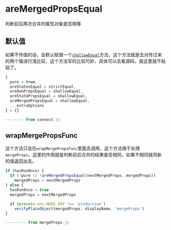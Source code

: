 # areMergedPropsEqual
判断前后两次合并的属性对象是否相等
## 默认值
如果不传值的话，会默认赋值一个[`shallowEqual`](https://github.com/reduxjs/react-redux/blob/v7.0.3/src/utils/shallowEqual.js)方法，这个方法就是去对传过来的两个值进行浅比较，这个方法写的比较巧妙，具体可以去看源码，我这里就不粘贴了。
```js
{
  pure = true,
  areStatesEqual = strictEqual,
  areOwnPropsEqual = shallowEqual,
  areStatePropsEqual = shallowEqual,
  areMergedPropsEqual = shallowEqual,
  ...extraOptions
} = {}

-------- from connect.js
```
## wrapMergePropsFunc
这个方法只会在`wrapMergePropsFunc`里面去调用，这个方法用于处理`mergeProps`，这里的作用就是判断前后合并的结果是否相同，如果不相同就将新的值返回出去。
```js
if (hasRunOnce) {
  if (!pure || !areMergedPropsEqual(nextMergedProps, mergedProps))
    mergedProps = nextMergedProps
} else {
  hasRunOnce = true
  mergedProps = nextMergedProps

  if (process.env.NODE_ENV !== 'production')
    verifyPlainObject(mergedProps, displayName, 'mergeProps')
}

--------- from mergeProps.js
```